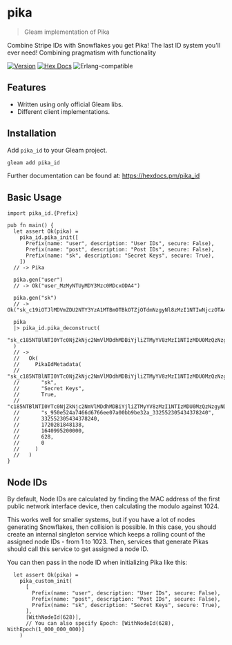 # pika

> Gleam implementation of Pika

Combine Stripe IDs with Snowflakes you get Pika! The last ID system you'll ever need!
Combining pragmatism with functionality

[![Version](https://img.shields.io/hexpm/v/pika_id)](https://hex.pm/packages/pika_id)
[![Hex Docs](https://img.shields.io/badge/hex-docs-ffaff3)](https://hexdocs.pm/pika_id)
![Erlang-compatible](https://img.shields.io/badge/target-erlang-b83998)

## Features

- Written using only official Gleam libs.
- Different client implementations.

## Installation

Add `pika_id` to your Gleam project.

```sh
gleam add pika_id
```

Further documentation can be found at: https://hexdocs.pm/pika_id

## Basic Usage

```gleam
import pika_id.{Prefix}

pub fn main() {
  let assert Ok(pika) =
    pika_id.pika_init([
      Prefix(name: "user", description: "User IDs", secure: False),
      Prefix(name: "post", description: "Post IDs", secure: False),
      Prefix(name: "sk", description: "Secret Keys", secure: True),
    ])
  // -> Pika

  pika.gen("user")
  // -> Ok("user_MzMyNTUyMDY3Mzc0MDcxODA4")

  pika.gen("sk")
  // -> Ok("sk_c19iOTJlMDVmZDU2NTY3YzA1MTBmOTBkOTZjOTdmNzgyNl8zMzI1NTIwNjczOTA4NDkwMjQ")

  pika
  |> pika_id.pika_deconstruct(
    "sk_c185NTBlNTI0YTc0NjZkNjc2NmVlMDdhMDBiYjliZTMyYV8zMzI1NTIzMDU0MzQzNzgyNDA",
  )
  // ->
  //   Ok(
  //     PikaIdMetadata(
  //       "sk_c185NTBlNTI0YTc0NjZkNjc2NmVlMDdhMDBiYjliZTMyYV8zMzI1NTIzMDU0MzQzNzgyNDA",
  //       "sk",
  //       "Secret Keys",
  //       True,
  //       "c185NTBlNTI0YTc0NjZkNjc2NmVlMDdhMDBiYjliZTMyYV8zMzI1NTIzMDU0MzQzNzgyNDA",
  //       "s_950e524a7466d6766ee07a00bb9be32a_332552305434378240",
  //       332552305434378240,
  //       1720281848138,
  //       1640995200000,
  //       628,
  //       0
  //     )
  //   )
}
```

## Node IDs

By default, Node IDs are calculated by finding the MAC address of the first public network interface device, then calculating the modulo against 1024.

This works well for smaller systems, but if you have a lot of nodes generating Snowflakes, then collision is possible. In this case, you should create an internal singleton service which keeps a rolling count of the assigned node IDs - from 1 to 1023. Then, services that generate Pikas should call this service to get assigned a node ID.

You can then pass in the node ID when initializing Pika like this:

```gleam
  let assert Ok(pika) =
    pika_custom_init(
      [
        Prefix(name: "user", description: "User IDs", secure: False),
        Prefix(name: "post", description: "Post IDs", secure: False),
        Prefix(name: "sk", description: "Secret Keys", secure: True),
      ],
      [WithNodeId(628)],
      // You can also specify Epoch: [WithNodeId(628), WithEpoch(1_000_000_000)]
    )
```
